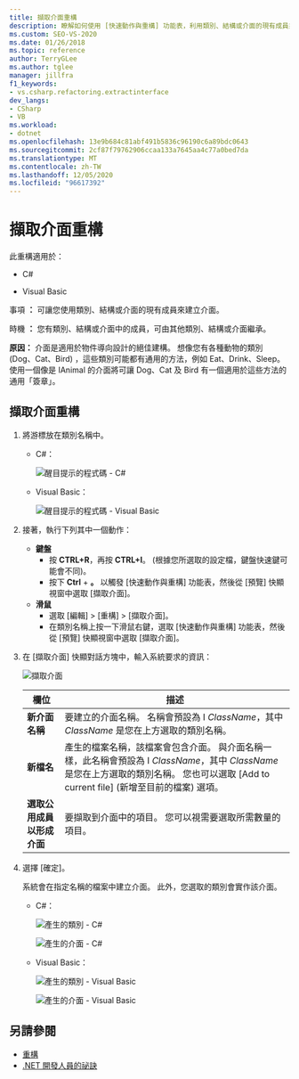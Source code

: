 ```yaml
---
title: 擷取介面重構
description: 瞭解如何使用 [快速動作與重構] 功能表，利用類別、結構或介面的現有成員來建立介面。
ms.custom: SEO-VS-2020
ms.date: 01/26/2018
ms.topic: reference
author: TerryGLee
ms.author: tglee
manager: jillfra
f1_keywords:
- vs.csharp.refactoring.extractinterface
dev_langs:
- CSharp
- VB
ms.workload:
- dotnet
ms.openlocfilehash: 13e9b684c81abf491b5836c96190c6a89bdc0643
ms.sourcegitcommit: 2cf87f79762906ccaa133a7645aa4c77a0bed7da
ms.translationtype: MT
ms.contentlocale: zh-TW
ms.lasthandoff: 12/05/2020
ms.locfileid: "96617392"
---
```

# <a name="extract-an-interface-refactoring"></a>擷取介面重構

此重構適用於：

- C#

- Visual Basic

事項 **：** 可讓您使用類別、結構或介面的現有成員來建立介面。

時機 **：** 您有類別、結構或介面中的成員，可由其他類別、結構或介面繼承。

**原因：** 介面是適用於物件導向設計的絕佳建構。 想像您有各種動物的類別 (Dog、Cat、Bird) ，這些類別可能都有通用的方法，例如 Eat、Drink、Sleep。 使用一個像是 IAnimal 的介面將可讓 Dog、Cat 及 Bird 有一個適用於這些方法的通用「簽章」。

## <a name="extract-an-interface-refactoring"></a>擷取介面重構

1. 將游標放在類別名稱中。

   - C#：

       ![醒目提示的程式碼 - C#](media/extractinterface-highlight-cs.png)

   - Visual Basic：

       ![醒目提示的程式碼 - Visual Basic](media/extractinterface-highlight-vb.png)

2. 接著，執行下列其中一個動作：

   - **鍵盤**
      - 按 **CTRL+R**，再按 **CTRL+I**。 (根據您所選取的設定檔，鍵盤快速鍵可能會不同)。
      - 按下 **Ctrl** + **。** 以觸發 [快速動作與重構] 功能表，然後從 [預覽] 快顯視窗中選取 [擷取介面]。
   - **滑鼠**
      - 選取 [編輯] > [重構] > [擷取介面]。
      - 在類別名稱上按一下滑鼠右鍵，選取 [快速動作與重構] 功能表，然後從 [預覽] 快顯視窗中選取 [擷取介面]。

3. 在 [擷取介面] 快顯對話方塊中，輸入系統要求的資訊：

   ![擷取介面](media/extractinterface-dialog-same-file.png)

   | 欄位 | 描述 |
   | - | - |
   | **新介面名稱** | 要建立的介面名稱。 名稱會預設為 I *ClassName*，其中 *ClassName* 是您在上方選取的類別名稱。 |
   | **新檔名** | 產生的檔案名稱，該檔案會包含介面。 與介面名稱一樣，此名稱會預設為 I *ClassName*，其中 *ClassName* 是您在上方選取的類別名稱。 您也可以選取 [Add to current file] \(新增至目前的檔案\) 選項。 |
   | **選取公用成員以形成介面** | 要擷取到介面中的項目。 您可以視需要選取所需數量的項目。 |

4. 選擇 [確定]。

   系統會在指定名稱的檔案中建立介面。 此外，您選取的類別會實作該介面。

   - C#：

      ![產生的類別 - C#](media/extractinterface-class-cs.png)

      ![產生的介面 - C#](media/extractinterface-interface-cs.png)

   - Visual Basic：

      ![產生的類別 - Visual Basic](media/extractinterface-class-vb.png)

      ![產生的介面 - Visual Basic](media/extractinterface-interface-vb.png)

## <a name="see-also"></a>另請參閱

- [重構](../refactoring-in-visual-studio.md)
- [.NET 開發人員的祕訣](../csharp-developer-productivity.md)
